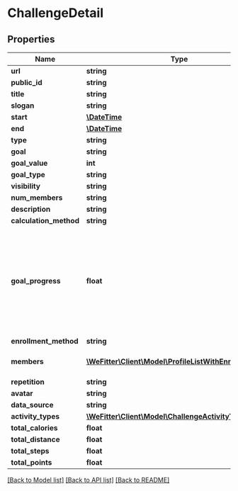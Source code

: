 # ChallengeDetail

## Properties
Name | Type | Description | Notes
------------ | ------------- | ------------- | -------------
**url** | **string** |  | [optional] 
**public_id** | **string** |  | [optional] 
**title** | **string** |  | 
**slogan** | **string** |  | [optional] 
**start** | [**\DateTime**](\DateTime.md) |  | 
**end** | [**\DateTime**](\DateTime.md) |  | [optional] 
**type** | **string** |  | 
**goal** | **string** |  | 
**goal_value** | **int** |  | [optional] 
**goal_type** | **string** |  | 
**visibility** | **string** |  | 
**num_members** | **string** |  | [optional] 
**description** | **string** |  | [optional] 
**calculation_method** | **string** |  | 
**goal_progress** | **float** | Progress towards the goal, from perspective of profile whose bearer is used for authentication: can be an individual/team/global score. When goal is duration, this is the duration in seconds. When an admin token is used, returns 0.0. | [optional] 
**enrollment_method** | **string** |  | 
**members** | [**\WeFitter\Client\Model\ProfileListWithEnrolledTeam[]**](ProfileListWithEnrolledTeam.md) | List of all profiles participating in this challenge | [optional] 
**repetition** | **string** |  | 
**avatar** | **string** |  | [optional] 
**data_source** | **string** |  | [optional] 
**activity_types** | [**\WeFitter\Client\Model\ChallengeActivityType[]**](ChallengeActivityType.md) |  | [optional] 
**total_calories** | **float** |  | [optional] 
**total_distance** | **float** |  | [optional] 
**total_steps** | **float** |  | [optional] 
**total_points** | **float** |  | [optional] 

[[Back to Model list]](../../README.md#documentation-for-models) [[Back to API list]](../../README.md#documentation-for-api-endpoints) [[Back to README]](../../README.md)

